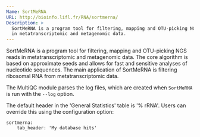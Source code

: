 ```yaml
---
Name: SortMeRNA
URL: http://bioinfo.lifl.fr/RNA/sortmerna/
Description: >
  SortMeRNA is a program tool for filtering, mapping and OTU-picking NGS reads
  in metatranscriptomic and metagenomic data.
---
```


SortMeRNA is a program tool for filtering, mapping and OTU-picking NGS reads in metatranscriptomic and metagenomic data. The core algorithm is based on approximate seeds and allows for fast and sensitive analyses of nucleotide sequences. The main application of SortMeRNA is filtering ribosomal RNA from metatranscriptomic data.

The MultiQC module parses the log files, which are created when `SortMeRNA` is run with the `--log` option.

The default header in the 'General Statistics' table is '% rRNA'. Users can override this using the configuration option:

```
sortmerna:
    tab_header: 'My database hits'
```
